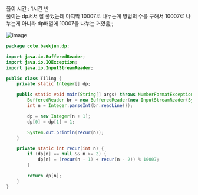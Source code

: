 풀이 시간 : 1시간 반  
풀이는 dp써서 잘 풀었는데 마지막 10007로 나누는게 방법의 수를 구해서 10007로 나누는게 아니라 dp배열에 10007을 나누는 거였음;;  

![image](https://user-images.githubusercontent.com/67637716/195271152-bd732575-f5a1-44c0-8072-f39b30cd4e89.png)  

``` java
package cote.baekjun.dp;

import java.io.BufferedReader;
import java.io.IOException;
import java.io.InputStreamReader;

public class Tiling {
    private static Integer[] dp;

    public static void main(String[] args) throws NumberFormatException, IOException {
        BufferedReader br = new BufferedReader(new InputStreamReader(System.in));
        int n = Integer.parseInt(br.readLine());

        dp = new Integer[n + 1];
        dp[0] = dp[1] = 1;

        System.out.println(recur(n));
    }

    private static int recur(int n) {
        if (dp[n] == null && n >= 2) {
            dp[n] = (recur(n - 1) + recur(n - 2)) % 10007;
        }

        return dp[n];
    }
}

```
